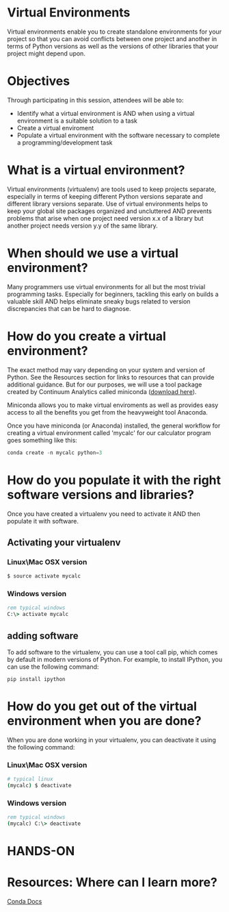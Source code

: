 # Virtual Environments
Virtual environments enable you to create standalone environments for your project so that you can avoid conflicts between one project and another in terms of Python versions as well as the versions of other libraries that your project might depend upon.

# Objectives
Through participating in this session, attendees will be able to:
* Identify what a virtual environment is AND when using a virtual environment is a suitable solution to a task
* Create a virtual enviroment
* Populate a virtual environment with the software necessary to complete a programming/development task

# What is a virtual environment?
Virtual environments (virtualenv) are tools used to keep projects separate, especially in terms of keeping different Python versions separate and different library versions separate. Use of virtual environments helps to keep your global site packages organized and uncluttered AND prevents problems that arise when one project need version x.x of a library but another project needs version y.y of the same library.

# When should we use a virtual environment?
Many programmers use virtual environments for all but the most trivial programming tasks. Especially for beginners, tackling this early on builds a valuable skill AND helps eliminate sneaky bugs related to version discrepancies that can be hard to diagnose.

# How do you create a virtual environment?
The exact method may vary depending on your system and version of Python. See the Resources section for links to resources that can provide additional guidance. But for our purposes, we will use a tool package created by Continuum Analytics called miniconda ([download here](https://conda.pydata.org/miniconda.html)).

Miniconda allows you to make virtual enviroments as well as provides easy access to all the benefits you get from the heavyweight tool Anaconda.

Once you have miniconda (or Anaconda) installed, the general workflow for creating a virtual environment called 'mycalc' for our calculator program goes something like this:

```python
conda create -n mycalc python=3
```

# How do you populate it with the right software versions and libraries?
Once you have created a virtualenv you need to activate it AND then populate it with software.

## Activating your virtualenv
### Linux\Mac OSX version
```bash
$ source activate mycalc
```

### Windows version
```bat
rem typical windows
C:\> activate mycalc
```

## adding software
To add software to the virtualenv, you can use a tool call pip, which comes by default in modern versions of Python. For example, to install IPython, you can use the following command:

```
pip install ipython
```

# How do you get out of the virtual environment when you are done?
When you are done working in your virtualenv, you can deactivate it using the following command:

### Linux\Mac OSX version
```bash
# typical linux
(mycalc) $ deactivate
```

### Windows version
```bat
rem typical windows
(mycalc) C:\> deactivate
```

# HANDS-ON

# Resources: Where can I learn more?

[Conda Docs](http://conda.pydata.org/docs/get-started.html)
